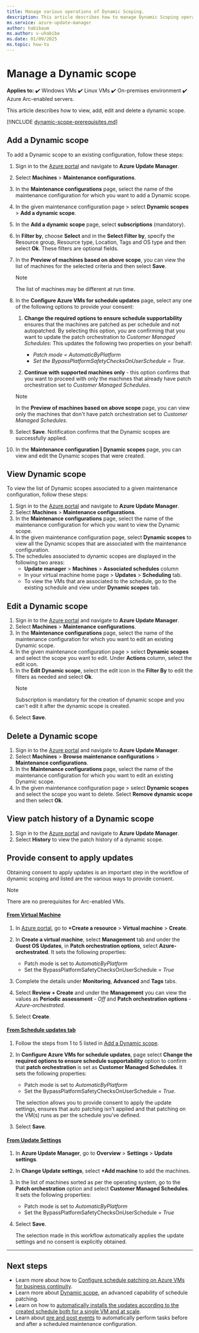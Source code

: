 ```yaml
---
title: Manage various operations of Dynamic Scoping.
description: This article describes how to manage Dynamic Scoping operations 
ms.service: azure-update-manager
author: habibaum
ms.author: v-uhabiba
ms.date: 01/09/2025
ms.topic: how-to
---
```


# Manage a Dynamic scope

**Applies to:** :heavy_check_mark: Windows VMs :heavy_check_mark: Linux VMs :heavy_check_mark: On-premises environment :heavy_check_mark: Azure Arc-enabled servers.

This article describes how to view, add, edit and delete a dynamic scope.

[!INCLUDE [dynamic-scope-prerequisites.md](includes/dynamic-scope-prerequisites.md)]

## Add a Dynamic scope
To add a Dynamic scope to an existing configuration, follow these steps:

1. Sign in to the [Azure portal](https://portal.azure.com) and navigate to **Azure Update Manager**. 
1. Select **Machines** > **Maintenance configurations**. 
1. In the **Maintenance configurations** page, select the name of the maintenance configuration for which you want to add a Dynamic scope. 
1. In the given maintenance configuration page > select **Dynamic scopes** > **Add a dynamic scope**.
1. In the **Add a dynamic scope** page, select **subscriptions** (mandatory).
1. In **Filter by**, choose **Select** and in the **Select Filter by**, specify the Resource group, Resource type, Location, Tags and OS type and then select **Ok**. These filters are optional fields.
1. In the **Preview of machines based on above scope**, you can view the list of machines for the selected criteria and then select **Save**.
   > [!NOTE]
   > The list of machines may be different at run time.
1. In the **Configure Azure VMs for schedule updates** page, select any one of the following options to provide your consent:
    1. **Change the required options to ensure schedule supportability** ensures that the machines are patched as per schedule and not autopatched. By selecting this option, you are confirming that you want to update the patch orchestration to *Customer Managed Schedules*: This updates the following two properties on your behalf:
    
       - *Patch mode = AutomaticByPlatform*
       - *Set the BypassPlatformSafetyChecksOnUserSchedule = True*.
   1. **Continue with supported machines only** - this option confirms that you want to proceed with only the machines that already have patch orchestration set to *Customer Managed Schedules*.
   
   > [!NOTE]
   > In the **Preview of machines based on above scope** page, you can view only the machines that don't have patch orchestration set to *Customer Managed Schedules*.

1. Select **Save**. Notification confirms that the Dynamic scopes are successfully applied.
1. In the **Maintenance configuration | Dynamic scopes** page, you can view and edit the Dynamic scopes that were created.

## View Dynamic scope
To view the list of Dynamic scopes associated to a given maintenance configuration, follow these steps:

1. Sign in to the [Azure portal](https://portal.azure.com) and navigate to **Azure Update Manager**.
1. Select **Machines** >  **Maintenance configurations**.
1. In the **Maintenance configurations** page, select the name of the maintenance configuration for which you want to view the Dynamic scope.
1. In the given maintenance configuration page, select **Dynamic scopes** to view all the Dynamic scopes that are associated with the maintenance configuration.
1. The schedules associated to dynamic scopes are displayed in the following two areas:
    - **Update manager** > **Machines** > **Associated schedules** column
    - In your virtual machine home page > **Updates** > **Scheduling** tab.
    - To view the VMs that are associated to the schedule, go to the existing schedule and view under **Dynamic scopes** tab.

## Edit a Dynamic scope

1. Sign in to the [Azure portal](https://portal.azure.com) and navigate to **Azure Update Manager**. 
1. Select **Machines** > **Maintenance configurations**. 
1. In the **Maintenance configurations** page, select the name of the maintenance configuration for which you want to edit an existing Dynamic scope. 
1. In the given maintenance configuration page > select **Dynamic scopes** and select the scope you want to edit. Under **Actions** column, select the edit icon.
1. In the **Edit Dynamic scope**, select the edit icon in the **Filter By** to edit the filters as needed and select **Ok**.
   > [!NOTE]
   > Subscription is mandatory for the creation of dynamic scope and you can't edit it after the dynamic scope is created.
1. Select **Save**.

## Delete a Dynamic scope

1. Sign in to the [Azure portal](https://portal.azure.com) and navigate to **Azure Update Manager**. 
1. Select **Machines** > **Browse maintenance configurations** > **Maintenance configurations**. 
1. In the **Maintenance configurations** page, select the name of the maintenance configuration for which you want to edit an existing Dynamic scope. 
1. In the given maintenance configuration page > select **Dynamic scopes** and select the scope you want to delete. Select **Remove dynamic scope** and then select **Ok**.

## View patch history of a Dynamic scope

1. Sign in to the [Azure portal](https://portal.azure.com) and navigate to **Azure Update Manager**. 
1. Select **History** to view the patch history of a dynamic scope.

## Provide consent to apply updates

Obtaining consent to apply updates is an important step in the workflow of dynamic scoping and listed are the various ways to provide consent.

>[!NOTE]
> There are no prerequisites for  Arc-enabled VMs. 

#### [From Virtual Machine](#tab/vm)

1. In [Azure portal](https://portal.azure.com), go to **+Create a resource** > **Virtual machine** > **Create**. 
1. In **Create a virtual machine**, select **Management** tab and under the **Guest OS Updates**, in **Patch orchestration options**, select **Azure-orchestrated**. It sets the following properties:

   - Patch mode is set to *AutomaticByPlatform* 
   - Set the BypassPlatformSafetyChecksOnUserSchedule = *True*

1. Complete the details under **Monitoring**, **Advanced** and **Tags** tabs.
1. Select **Review + Create** and under the **Management** you can view the values as **Periodic assessment** - *Off* and **Patch orchestration options** - *Azure-orchestrated*.
1. Select **Create**.
   

#### [From Schedule updates tab](#tab/sc)

1. Follow the steps from 1 to 5 listed in [Add a Dynamic scope](#add-a-dynamic-scope).
1. In **Configure Azure VMs for schedule updates**, page select **Change the required options to ensure schedule supportability** option to confirm that **patch orchestration** is set as **Customer Managed Schedules**. It sets the following properties:

    - Patch mode is set to *AutomaticByPlatform*
    - Set the BypassPlatformSafetyChecksOnUserSchedule = *True*.

   The selection allows you to provide consent to apply the update settings, ensures that auto patching isn't applied and that patching on the VM(s) runs as per the schedule you've defined.

1. Select **Save**.

#### [From Update Settings](#tab/us)

1. In **Azure Update Manager**, go to **Overview** > **Settings** > **Update settings**.
1. In **Change Update settings**, select **+Add machine** to add the machines.
1. In the list of machines sorted as per the operating system, go to the **Patch orchestration** option and select **Customer Managed Schedules**. It sets the following properties:

   - Patch mode is set to *AutomaticByPlatform* 
   - Set the BypassPlatformSafetyChecksOnUserSchedule = *True*

1. Select **Save**.

   The selection made in this workflow automatically applies the update settings and no consent is explicitly obtained.  
---

## Next steps

* Learn more about how to [Configure schedule patching on Azure VMs for business continuity](prerequsite-for-schedule-patching.md).
* Learn more about [Dynamic scope](dynamic-scope-overview.md), an advanced capability of schedule patching.
* Learn on how to [automatically installs the updates according to the created schedule both for a single VM and at scale](scheduled-patching.md).
* Learn about [pre and post events](pre-post-scripts-overview.md) to automatically perform tasks before and after a scheduled maintenance configuration.
